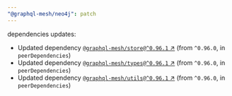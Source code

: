 ```yaml
---
"@graphql-mesh/neo4j": patch
---
```

dependencies updates:
  - Updated dependency [`@graphql-mesh/store@^0.96.1` ↗︎](https://www.npmjs.com/package/@graphql-mesh/store/v/0.96.1) (from `^0.96.0`, in `peerDependencies`)
  - Updated dependency [`@graphql-mesh/types@^0.96.1` ↗︎](https://www.npmjs.com/package/@graphql-mesh/types/v/0.96.1) (from `^0.96.0`, in `peerDependencies`)
  - Updated dependency [`@graphql-mesh/utils@^0.96.1` ↗︎](https://www.npmjs.com/package/@graphql-mesh/utils/v/0.96.1) (from `^0.96.0`, in `peerDependencies`)
